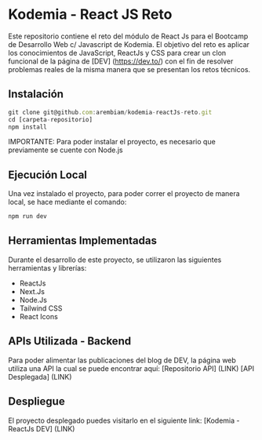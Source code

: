 # Kodemia - React JS Reto

Este repositorio contiene el reto del módulo de React Js para el Bootcamp de Desarrollo Web c/ Javascript de Kodemia.
El objetivo del reto es aplicar los conocimientos de JavaScript, ReactJs y CSS para crear un clon funcional de la página de [DEV] (https://dev.to/) con el fin de resolver problemas reales de la misma manera que se presentan los retos técnicos.

## Instalación

```javascript
git clone git@github.com:arembiam/kodemia-reactJs-reto.git
cd [carpeta-repositorio]
npm install
```

IMPORTANTE: Para poder instalar el proyecto, es necesario que previamente se cuente con Node.js

## Ejecución Local

Una vez instalado el proyecto, para poder correr el proyecto de manera local, se hace mediante el comando:

```javascript
npm run dev
```

## Herramientas Implementadas

Durante el desarrollo de este proyecto, se utilizaron las siguientes herramientas y librerías:

- ReactJs
- Next.Js
- Node.Js
- Tailwind CSS
- React Icons

## APIs Utilizada - Backend

Para poder alimentar las publicaciones del blog de DEV, la página web utiliza una API la cual se puede encontrar aquí:
[Repositorio API] (LINK)
[API Desplegada] (LINK)

## Despliegue

El proyecto desplegado puedes visitarlo en el siguiente link: [Kodemia - ReactJs DEV] (LINK)
